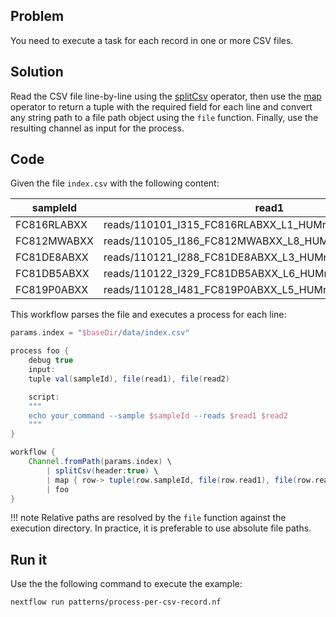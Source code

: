 ## Problem 

You need to execute a task for each record in one or more CSV files.

## Solution 

Read the CSV file line-by-line using the [splitCsv](https://www.nextflow.io/docs/latest/operator.html#splitcsv) operator, then use the [map](https://www.nextflow.io/docs/latest/operator.html#map) operator to return a tuple with the required field for each line and convert any string path to a file path object using the `file` function. Finally, use the resulting channel as input for the process. 

## Code

Given the file `index.csv` with the following content: 

| sampleId    | read1                                                    | read2
| --------    | -----                                                    | ----- |
| FC816RLABXX | reads/110101_I315_FC816RLABXX_L1_HUMrutRGXDIAAPE_1.fq.gz | reads/110101_I315_FC816RLABXX_L1_HUMrutRGXDIAAPE_2.fq.gz |
| FC812MWABXX | reads/110105_I186_FC812MWABXX_L8_HUMrutRGVDIABPE_1.fq.gz | reads/110105_I186_FC812MWABXX_L8_HUMrutRGVDIABPE_2.fq.gz |
| FC81DE8ABXX | reads/110121_I288_FC81DE8ABXX_L3_HUMrutRGXDIAAPE_1.fq.gz | reads/110121_I288_FC81DE8ABXX_L3_HUMrutRGXDIAAPE_2.fq.gz |
| FC81DB5ABXX | reads/110122_I329_FC81DB5ABXX_L6_HUMrutRGVDIAAPE_1.fq.gz | reads/110122_I329_FC81DB5ABXX_L6_HUMrutRGVDIAAPE_2.fq.gz |
| FC819P0ABXX | reads/110128_I481_FC819P0ABXX_L5_HUMrutRGWDIAAPE_1.fq.gz | reads/110128_I481_FC819P0ABXX_L5_HUMrutRGWDIAAPE_2.fq.gz |

This workflow parses the file and executes a process for each line:

```groovy
params.index = "$baseDir/data/index.csv"

process foo {
    debug true
    input:
    tuple val(sampleId), file(read1), file(read2)

    script:
    """
    echo your_command --sample $sampleId --reads $read1 $read2
    """
}

workflow {
    Channel.fromPath(params.index) \
        | splitCsv(header:true) \
        | map { row-> tuple(row.sampleId, file(row.read1), file(row.read2)) } \
        | foo
}
```

!!! note
    Relative paths are resolved by the `file` function against the execution directory. In practice, it is preferable to use absolute file paths.

## Run it

Use the the following command to execute the example:

```bash
nextflow run patterns/process-per-csv-record.nf
```
